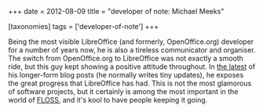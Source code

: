 +++
date = 2012-08-09
title = "developer of note: Michael Meeks"

[taxonomies]
tags = ['developer-of-note']
+++

Being the most visible LibreOffice (and formerly, OpenOffice.org)
developer for a number of years now, he is also a tireless communicator
and organiser. The switch from OpenOffice.org to LibreOffice was not
exactly a smooth ride, but this guy kept showing a positive attitude
throughout. In [the latest] of his longer-form blog posts (he normally
writes tiny updates), he exposes the great progress that LibreOffice has
had. This is not the most glamorous of software projects, but it
certainly is among the most important in the world of [FLOSS], and it\'s
kool to have people keeping it going.

  [the latest]: http://people.gnome.org/~michael/blog/2012-08-08-libreoffice-3-6-0.html
  [FLOSS]: http://en.wikipedia.org/wiki/FLOSS
